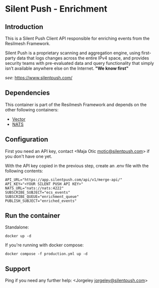 # Silent Push - Enrichment

## Introduction
This is a Silent Push Client API responsible for enriching events from the Resilmesh Framework.

Silent Push is a proprietary scanning and aggregation engine, using first-party data that logs changes across the entire IPv4 space, and provides security teams with pre-evaluated data and query functionality that simply isn’t available anywhere else on the Internet.
**"We know first"**

_see_: https://www.silentpush.com/

## Dependencies
This container is part of the Resilmesh Framework and depends on the other following containers:
- [Vector](../Vector/README.md)
- [NATS](../NATS/README.md)

## Configuration
First you need an API key, contact <Maja Otic [motic@silentpush.com](motic@silentpush.com)> if you don't have one yet.

With the API key copied in the previous step, create an .env file with the following contents:
```dotenv
API_URL="https://app.silentpush.com/api/v1/merge-api/"
API_KEY="<YOUR SILENT PUSH API KEY>"
NATS_URL="nats://nats:4222"
SUBSCRIBE_SUBJECT="ecs_events"
SUBSCRIBE_QUEUE="enrichment_queue"
PUBLISH_SUBJECT="enriched_events"
```

## Run the container
Standalone:
```shell
docker up -d
```
If you're running with docker compose:
```shell
docker compose -f production.yml up -d
```

## Support
Ping if you need any further help: <Jorgeley [jorgeley@silentpush.com](jorgeley@silentpush.com)>
